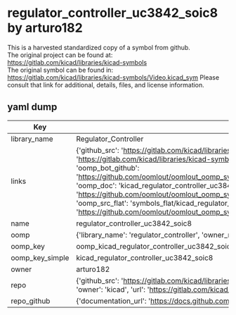 # regulator_controller_uc3842_soic8 by arturo182  
This is a harvested standardized copy of a symbol from github.  
The original project can be found at:  
https://gitlab.com/kicad/libraries/kicad-symbols  
The original symbol can be found in:
https://gitlab.com/kicad/libraries/kicad-symbols/Video.kicad_sym
Please consult that link for additional, details, files, and license information.  
## yaml dump  
| Key | Value |  
| --- | --- |  
| library_name | Regulator_Controller |  
| links | {'github_src': 'https://gitlab.com/kicad/libraries/kicad-symbols/Video.kicad_sym', 'github_src_repo': 'https://gitlab.com/kicad/libraries/kicad-symbols', 'oomp_bot': 'kicad_regulator_controller_uc3842_soic8/working', 'oomp_bot_github': 'https://github.com/oomlout/oomlout_oomp_symbol_bot/tree/main/kicad_regulator_controller_uc3842_soic8/working', 'oomp_doc': 'kicad_regulator_controller_uc3842_soic8/working', 'oomp_doc_github': 'https://github.com/oomlout/oomlout_oomp_symbol_doc/tree/main/kicad_regulator_controller_uc3842_soic8/working', 'oomp_src_flat': 'symbols_flat/kicad_regulator_controller_uc3842_soic8/working', 'oomp_src_flat_github': 'https://github.com/oomlout/oomlout_oomp_symbol_src/tree/main/kicad_regulator_controller_uc3842_soic8/working'} |  
| name | regulator_controller_uc3842_soic8 |  
| oomp | {'library_name': 'regulator_controller', 'owner_name': 'kicad', 'symbol_name': 'regulator_controller_uc3842_soic8'} |  
| oomp_key | oomp_kicad_regulator_controller_uc3842_soic8 |  
| oomp_key_simple | kicad_regulator_controller_uc3842_soic8 |  
| owner | arturo182 |  
| repo | {'github_src': 'https://gitlab.com/kicad/libraries/kicad-symbols/Video.kicad_sym', 'name': 'libraries/kicad-symbols', 'owner': 'kicad', 'url': 'https://gitlab.com/kicad/libraries/kicad-symbols'} |  
| repo_github | {'documentation_url': 'https://docs.github.com/rest/repos/repos#get-a-repository', 'message': 'Not Found'} |  

